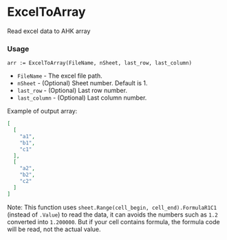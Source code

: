 # ExcelToArray
Read excel data to AHK array

### Usage
`arr := ExcelToArray(FileName, nSheet, last_row, last_column)`
- `FileName` - The excel file path.
- `nSheet` - (Optional) Sheet number. Default is 1.
- `last_row` - (Optional) Last row number.
- `last_column` - (Optional) Last column number.

Example of output array:
```Json
[
  [
    "a1",
    "b1",
    "c1"
  ],
  [
    "a2",
    "b2",
    "c2"
  ]
]
```

Note: This function uses `sheet.Range(cell_begin, cell_end).FormulaR1C1` (instead of `.Value`) to read the data, it can avoids the numbers such as `1.2` converted into `1.200000`. But if your cell contains formula, the formula code will be read, not the actual value.
